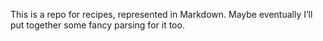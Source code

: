 This is a repo for recipes, represented in Markdown. Maybe eventually I’ll put
together some fancy parsing for it too.
